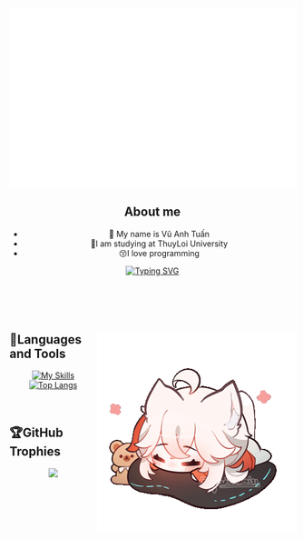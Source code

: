<a href="#" target="_blank">
  <img src="moonn85.svg" width="1200" alt="moonn85" />
</a>

## <div align="center">About me </div>  
  

- <div align="center">🔭 My name is Vũ Anh Tuấn </div>  
   
- <div align="center">🏫I am studying at ThuyLoi University </div>  
  
- <div align="center">😚I love programming </div>  
  
<div align="center">


[![Typing SVG](https://readme-typing-svg.demolab.com/?lines=I+want+to+be+a+web+developer;I+want+to+be+a+fullstask+developer)](https://github.com/moonn85)

 </div>  
<div style="margin-top: 100px;"><img align="right" src="https://github.com/moonn85/moonn85/blob/main/292f0f5c-d931-42ea-809c-0a79c1da9457_kazuha-bun-sample.gif" /> </div>

## 📖Languages and Tools

<div align="center">

[![My Skills](https://skillicons.dev/icons?i=html,css,js,nodejs,cpp,c,cs,java,python,go,wordpress,vscode,stackoverflow,ps,github&perline=18)]()
[![Top Langs](https://github-readme-stats.vercel.app/api/top-langs/?username=moonn85&layout=compact)](https://github.com/moonn85/github-readme-stats)


</div>
</br>
</div>

## 🏆GitHub Trophies
<div align="center">
  
![](https://github-trophies.vercel.app/?username=moonn85&theme=radical&no-frame=false&no-bg=false&margin-w=4)
  </br>
</div>



